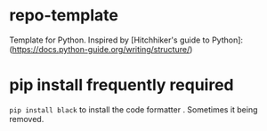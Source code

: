 # repo-template
Template for Python.
Inspired by [Hitchhiker's guide to Python]:(https://docs.python-guide.org/writing/structure/)

# pip install frequently required

`pip install black` to install the code formatter . Sometimes it being removed.
